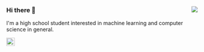 ### 
<img align='right' src="https://github-readme-stats.vercel.app/api?username=tylerwolf35&show_icons=true&theme=dark">

### Hi there 👋
I'm a high school student interested in machine learning and computer science in general.
<a href="https://tylerwolf35.github.io/" target="_blank">
  
  <img align="left" width="22px" alt="website" src="http://simpleicon.com/wp-content/uploads/link-2.png"/>
</a>
